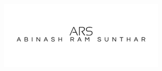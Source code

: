 <img src="cover.png"
     alt="Abinash Ram Sunthar"
     style="float: left; margin-right: 10px; padding-top: 10px; padding-bottom: 10px;" />
